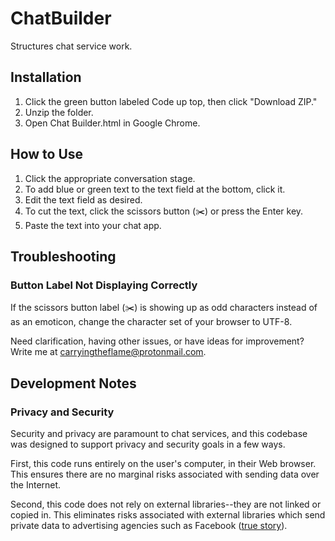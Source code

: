 # ChatBuilder
 Structures chat service work.


## Installation
1. Click the green button labeled Code up top, then click "Download ZIP."
2. Unzip the folder.
3. Open Chat Builder.html in Google Chrome.


## How to Use
1. Click the appropriate conversation stage.
2. To add blue or green text to the text field at the bottom, click it.
3. Edit the text field as desired.
4. To cut the text, click the scissors button (✂️) or press the Enter key.
5. Paste the text into your chat app.


## Troubleshooting

### Button Label Not Displaying Correctly
If the scissors button label (✂️) is showing up as odd characters instead of as an emoticon, change the character set of your browser to UTF-8.

Need clarification, having other issues, or have ideas for improvement? Write me at <carryingtheflame@protonmail.com>.


## Development Notes

### Privacy and Security
Security and privacy are paramount to chat services, and this codebase was designed to support privacy and security goals in a few ways.

First, this code runs entirely on the user's computer, in their Web browser. This ensures there are no marginal risks associated with sending data over the Internet.

Second, this code does not rely on external libraries--they are not linked or copied in. This eliminates risks associated with external libraries which send private data to advertising agencies such as Facebook ([true story](https://www.statnews.com/2023/06/13/suicide-hotlines-988-data-privacy-facebook/)).
